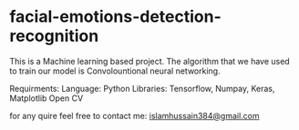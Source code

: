 # facial-emotions-detection-recognition
This is a Machine learning based project. The algorithm that we have used to train our model is Convolountional neural networking.

Requirments:
Language:
Python 
Libraries:
Tensorflow, Numpay, Keras, Matplotlib
Open CV 
 
for any quire feel free to contact me: islamhussain384@gmail.com
